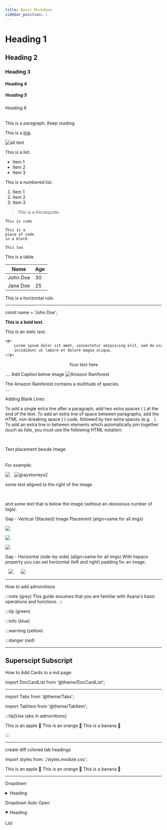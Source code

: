 ```yaml
---
title: Basic Markdown
sidebar_position: 1
---
```


# Heading 1

## Heading 2

### Heading 3

#### Heading 4

##### Heading 5

###### Heading 6

This is a paragraph. Keep reading.

This is a [link](https://www.google.com).

![alt text](https://picsum.photos/600/400)

This is a list.

- Item 1
- Item 2
- Item 3

This is a numbered list.

1. Item 1
2. Item 2
3. Item 3

> This is a blockquote.

`This is code`

```
This is a
piece of code
in a block
```

```
This too
```

This is a table.

| Name     | Age |
| -------- | --- |
| John Doe | 30  |
| Jane Doe | 25  |

This is a horizontal rule.

---

const name = 'John Doe';

**This is a bold text.**

_This is an italic text._



```html wrap
<p>
	Lorem ipsum dolor sit amet, consectetur adipiscing elit, sed do eiusmod tempor
	incididunt ut labore et dolore magna aliqua.
</p>
```

<center> Your text here </center>

....
Add Caption below image
![Amazon Rainforest](/path/to/image)

<figcaption>The Amazon Rainforest contains a multitude of species.</figcaption>
....

<!-- Add caption below image

<p>
	<img src="/path/to/image" alt="Amazon Rainforest">
	<em>The Amazon Rainforest contains a multitude of species.</em>
</p> -->

Adding Blank Lines

To add a single extra line after a paragraph, add two extra spaces ( ) at the end of the text.
To add an extra line of space between paragraphs, add the HTML non-breaking space (&nbsp;) code, followed by two extra spaces (e.g. &nbsp; ).
To add an extra line in between elements which automatically join together (such as lists, you must use the following HTML notation:

<p>&nbsp;</p>

Text placement beside image
<br clear="left"/>
<br clear="right"/>
<br clear="both"/>
For example:

<img align="left" src="imagepath">
<img src={graystorreys2} alt="graystorreys2" style={{width: 450}} hspace='10'/>

some text aligned to the right of the image

<br clear="left"/>

and some text that is below the image (without an obnoxious number of <br /> tags).

Gap - Vertical (Stacked) Image Placement (align=same for all imgs)

<p>
    <img src="https://picsum.photos/500/100" >
    <p>
    <img src="https://picsum.photos/500/100" >
    <p>
    <img src="https://picsum.photos/500/100" >
</p>

Gap - Horizontal (side-by-side) (align=same for all imgs)
With hspace property you can set horizontal (left and right) padding for an image.

<p>
    <img src="https://picsum.photos/100/100" hspace="10" >
    <img src="https://picsum.photos/100/100" hspace="10" >
</p>

---

How to add admonitions

:::note (grey)
This guide assumes that you are familiar with Asana's basic operations and functions.
:::

:::tip (green)

:::info (blue)

:::warning (yellow)

:::danger (red)

---
<sup></sup> Superscipt
<sub></sub> Subscript
---

How to Add Cards to a md page:

import DocCardList from '@theme/DocCardList';
<DocCardList />

---

import Tabs from '@theme/Tabs';

import TabItem from '@theme/TabItem';

:::tip[Use tabs in admonitions]

<Tabs>
  <TabItem value="apple" label="Apple">This is an apple 🍎</TabItem>
  <TabItem value="orange" label="Orange">This is an orange 🍊</TabItem>
  <TabItem value="banana" label="Banana">This is a banana 🍌</TabItem>
</Tabs>

:::

----
create diff colored tab headings

import styles from './styles.module.css';

<Tabs>
  <TabItem value="apple" label="Apple" attributes={{className: styles.red}}>
    This is an apple 🍎
  </TabItem>
  <TabItem value="orange" label="Orange" attributes={{className: styles.orange}}>
    This is an orange 🍊
  </TabItem>
  <TabItem value="banana" label="Banana" attributes={{className: styles.yellow}}>
    This is a banana 🍌
  </TabItem>
</Tabs>

----------------

Dropdown

<details>

<summary>Heading</summary>

List

</details>

Dropdown Auto Open

<details open>

<summary>Heading</summary>
<br>
List

</details>